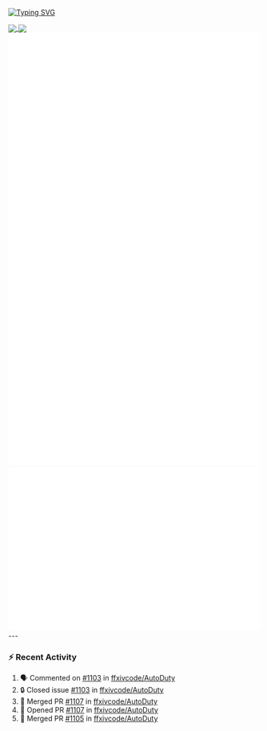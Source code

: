 [![Typing SVG](https://readme-typing-svg.demolab.com?font=Fira+Code&duration=1000&pause=1000&multiline=true&repeat=false&width=435&lines=Simon+Latusek+%7C+Gameplay+Engineer)](https://git.io/typing-svg)

<a href="https://github.com/anuraghazra/github-readme-stats">
  <img height=200 align="center" src="https://github-readme-stats.vercel.app/api?username=erdelf&theme=radical" />
</a>
<a href="https://github.com/anuraghazra/convoychat">
  <img height=200 align="center" src="https://streak-stats.demolab.com?user=erdelf&theme=radical&mode=weekly" />
</a>

<picture>
  <img src="/github-metrics.svg" alt="Metrics">
</picture>

<picture>
  <img src="/github-metrics-achievements.svg" alt="Achievements">
</picture>
---

### :zap: Recent Activity
<!--START_SECTION:activity-->
1. 🗣 Commented on [#1103](https://github.com/ffxivcode/AutoDuty/issues/1103#issuecomment-3218496235) in [ffxivcode/AutoDuty](https://github.com/ffxivcode/AutoDuty)
2. 🔒 Closed issue [#1103](https://github.com/ffxivcode/AutoDuty/issues/1103) in [ffxivcode/AutoDuty](https://github.com/ffxivcode/AutoDuty)
3. 🎉 Merged PR [#1107](https://github.com/ffxivcode/AutoDuty/pull/1107) in [ffxivcode/AutoDuty](https://github.com/ffxivcode/AutoDuty)
4. 💪 Opened PR [#1107](https://github.com/ffxivcode/AutoDuty/pull/1107) in [ffxivcode/AutoDuty](https://github.com/ffxivcode/AutoDuty)
5. 🎉 Merged PR [#1105](https://github.com/ffxivcode/AutoDuty/pull/1105) in [ffxivcode/AutoDuty](https://github.com/ffxivcode/AutoDuty)
<!--END_SECTION:activity-->

<!--
**erdelf/erdelf** is a ✨ _special_ ✨ repository because its `README.md` (this file) appears on your GitHub profile.

Here are some ideas to get you started:

- 🔭 I’m currently working on ...
- 🌱 I’m currently learning ...
- 👯 I’m looking to collaborate on ...
- 🤔 I’m looking for help with ...
- 💬 Ask me about ...
- 📫 How to reach me: ...
- 😄 Pronouns: ...
- ⚡ Fun fact: ...
-->

